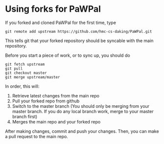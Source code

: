 # Using forks for PaWPal

If you forked and cloned PaWPal for the first time, type

```git remote add upstream https://github.com/hmc-cs-daking/PaWPal.git```

This tells git that your forked repository should be syncable with the main 
repository.

Before you start a piece of work, or to sync up, you should do

```
git fetch upstream
git pull
git checkout master
git merge upstream/master
```

In order, this will:
1. Retrieve latest changes from the main repo
2. Pull your forked repo from github
3. Switch to the master branch (You should only be merging from your master 
branch. If you do any local branch work, merge to your master branch first)
4. Merges the main repo and your forked repo

After making changes, commit and push your changes. Then, you can make a pull 
request to the main repo.
